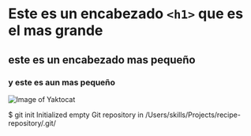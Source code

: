 # Este es un encabezado `<h1>` que es el mas grande
## este es un encabezado mas pequeño
### y este es aun mas pequeño

![Image of Yaktocat](https://octodex.github.com/images/yaktocat.png)



$ git init
Initialized empty Git repository in /Users/skills/Projects/recipe-repository/.git/
